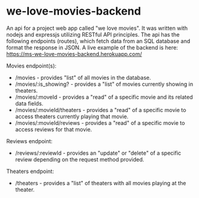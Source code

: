 # we-love-movies-backend
An api for a project web app called "we love movies". 
It was written with nodejs and expressjs utilizing RESTful API principles. 
The api has the following endpoints (routes), which fetch data from an SQL database and format the response in JSON.
A live example of the backend is here: https://ms-we-love-movies-backend.herokuapp.com/

Movies endpoint(s):
* /movies - provides "list" of all movies in the database. 
* /movies/:is_showing? - provides a "list" of movies currently showing in theaters.
* /movies/:moveId - provides a "read" of a specific movie and its related data fields. 
* /movies/:movieId/theaters - provides a "read" of a specific movie to access theaters currently playing  that movie. 
* /movies/:movieId/reviews - provides a "read" of a specific movie to access reviews for that movie.

Reviews endpoint:
* /reviews/:reviewId - provides an "update" or  "delete" of a specific review depending on the request method provided. 

Theaters endpoint: 
* /theaters - provides a "list" of theaters with all movies playing at the theater. 

